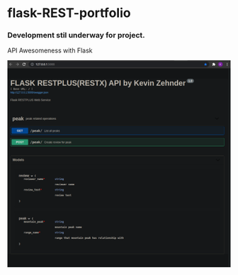 # flask-REST-portfolio
### Development stil underway for project.

API Awesomeness with Flask

![Table Example](usage.png)